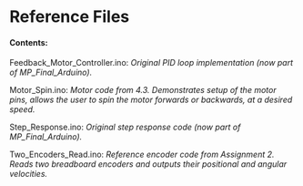 # Reference Files

#### Contents:
Feedback_Motor_Controller.ino: *Original PID loop implementation (now part of MP_Final_Arduino).*

Motor_Spin.ino: *Motor code from 4.3. Demonstrates setup of the motor pins, allows the user to spin the motor forwards or backwards, at a desired speed.*

Step_Response.ino: *Original step response code (now part of MP_Final_Arduino).*

Two_Encoders_Read.ino: *Reference encoder code from Assignment 2. Reads two breadboard encoders and outputs their positional and angular velocities.*

